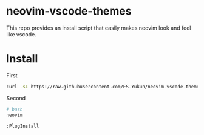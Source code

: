 # neovim-vscode-themes
This repo provides an install script that easily makes neovim look and feel like vscode.

# Install
First 
```bash
curl -sL https://raw.githubusercontent.com/ES-Yukun/neovim-vscode-themes/main/install.sh | bash -c -
```
Second
```bash
# bash
neovim
```
```txt
:PlugInstall
```
